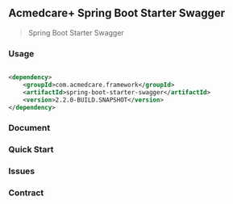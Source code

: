## Acmedcare+ Spring Boot Starter Swagger

> Spring Boot Starter Swagger

### Usage

```xml

<dependency>
    <groupId>com.acmedcare.framework</groupId>
    <artifactId>spring-boot-starter-swagger</artifactId>
    <version>2.2.0-BUILD.SNAPSHOT</version>
</dependency>

```

### Document

### Quick Start

### Issues

### Contract

